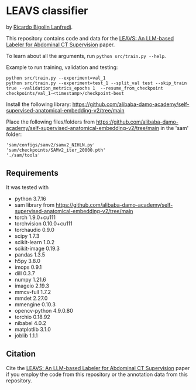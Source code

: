 # LEAVS classifier

by [Ricardo Bigolin Lanfredi](https://github.com/ricbl).

This repository contains code and data for the [LEAVS: An LLM-based Labeler for Abdominal CT Supervision](https://arxiv.org/abs/2503.13330) paper.

To learn about all the arguments, run `python src/train.py --help`.

Example to run training, validation and testing:

```
python src/train.py --experiment=val_1
python src/train.py --experiment=test_1 --split_val test --skip_train true --validation_metrics_epochs 1  --resume_from_checkpoint checkpoints/val_1-<timestamp>/checkpoint-best
```

Install the following library: https://github.com/alibaba-damo-academy/self-supervised-anatomical-embedding-v2/tree/main

Place the following files/folders from https://github.com/alibaba-damo-academy/self-supervised-anatomical-embedding-v2/tree/main
in the 'sam' folder:
```
'sam/configs/samv2/samv2_NIHLN.py'
'sam/checkpoints/SAMv2_iter_20000.pth'
'./sam/tools'
```

## Requirements

It was tested with

- python                    3.7.16
- sam library from https://github.com/alibaba-damo-academy/self-supervised-anatomical-embedding-v2/tree/main
- torch                     1.9.0+cu111
- torchvision               0.10.0+cu111
- torchaudio                0.9.0
- scipy                     1.7.3
- scikit-learn              1.0.2
- scikit-image              0.19.3
- pandas                    1.3.5
- h5py                      3.8.0
- imops                     0.9.1
- dill                      0.3.7
- numpy                     1.21.6
- imageio                   2.19.3
- mmcv-full                 1.7.2 
- mmdet                     2.27.0  
- mmengine                  0.10.3
- opencv-python             4.9.0.80
- torchio                   0.18.92
- nibabel                   4.0.2
- matplotlib                3.1.0
- joblib                    1.1.1

## Citation

Cite the [LEAVS: An LLM-based Labeler for Abdominal CT Supervision](https://arxiv.org/abs/2503.13330) paper if you employ the code from this repository or the annotation data from this repository.
